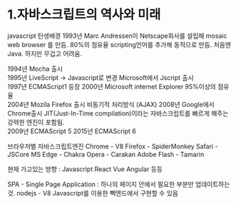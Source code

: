 # 1.자바스크립트의 역사와 미래

javascript 탄생배경 1993년 Marc Andressen이 Netscape회사를 설립해 mosaic web browser 를 만듬. 80%의 점유율 scripting언어를 추가해 동적으로 만듬. 처음엔 Java. 하지만 무겁고 어려움.

1994년 Mocha 출시  
1995년 LiveScript -&gt; Javascript로 변경 Microsoft에서 Jscript 출시  
1997년 ECMAScript1 등장 2000년 Microsoft internet Explorer 95%이상의 점유율  
2004년 Mozila Firefox 출시 비동기적 처리방식 \(AJAX\) 2008년 Google에서 Chrome출시 JIT\(Just-In-Time compilation\)이라는 자바스크립트를 빠르게 해주는 강력한 엔진이 포함됨.  
2009년 ECMAScript 5 2015년 ECMAScript 6

브라우저별 자바스크립트엔진 Chrome - V8 Firefox - SpiderMonkey Safari - JSCore MS Edge - Chakra Opera - Carakan Adobe Flash - Tamarin

현재 가고있는 방향 : Javascript React Vue Angular 등등

SPA - Single Page Application : 하나의 페이지 안에서 필요한 부분만 업데이트하는 것. nodejs - V8 Javascript를 이용한 빽엔드에서 구현할 수 있음

